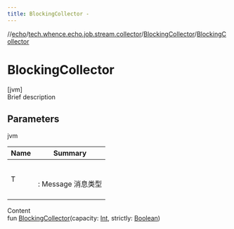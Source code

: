 ```yaml
---
title: BlockingCollector -
---
```

//[echo](../../index.md)/[tech.whence.echo.job.stream.collector](../index.md)/[BlockingCollector](index.md)/[BlockingCollector](-blocking-collector.md)



# BlockingCollector  
[jvm]  
Brief description  


## Parameters  
  
jvm  
  
|  Name|  Summary| 
|---|---|
| T| <br><br>: Message 消息类型<br><br>
  
  
Content  
fun [BlockingCollector](-blocking-collector.md)(capacity: [Int](https://kotlinlang.org/api/latest/jvm/stdlib/kotlin/-int/index.html), strictly: [Boolean](https://kotlinlang.org/api/latest/jvm/stdlib/kotlin/-boolean/index.html))  



